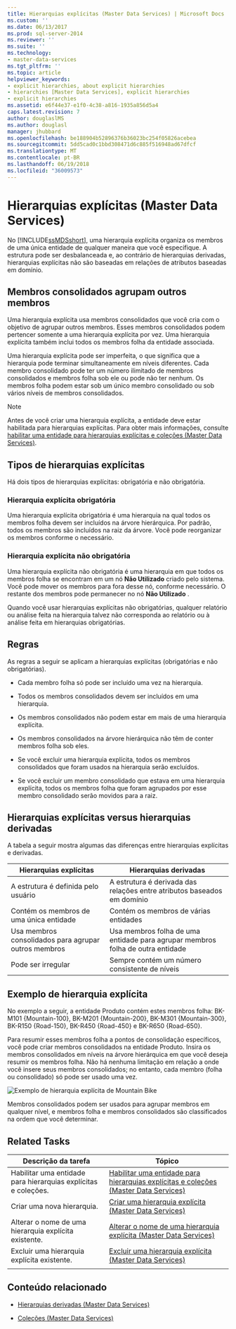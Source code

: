 ```yaml
---
title: Hierarquias explícitas (Master Data Services) | Microsoft Docs
ms.custom: ''
ms.date: 06/13/2017
ms.prod: sql-server-2014
ms.reviewer: ''
ms.suite: ''
ms.technology:
- master-data-services
ms.tgt_pltfrm: ''
ms.topic: article
helpviewer_keywords:
- explicit hierarchies, about explicit hierarchies
- hierarchies [Master Data Services], explicit hierarchies
- explicit hierarchies
ms.assetid: e6f44e37-e1f0-4c38-a816-1935a856d5a4
caps.latest.revision: 7
author: douglaslMS
ms.author: douglasl
manager: jhubbard
ms.openlocfilehash: be188904b52896376b36023bc254f05826acebea
ms.sourcegitcommit: 5dd5cad0c1bbd308471d6c885f516948ad67dfcf
ms.translationtype: MT
ms.contentlocale: pt-BR
ms.lasthandoff: 06/19/2018
ms.locfileid: "36009573"
---
```

# <a name="explicit-hierarchies-master-data-services"></a>Hierarquias explícitas (Master Data Services)
  No [!INCLUDE[ssMDSshort](../includes/ssmdsshort-md.md)], uma hierarquia explícita organiza os membros de uma única entidade de qualquer maneira que você especifique. A estrutura pode ser desbalanceada e, ao contrário de hierarquias derivadas, hierarquias explícitas não são baseadas em relações de atributos baseadas em domínio.  
  
## <a name="consolidated-members-group-other-members"></a>Membros consolidados agrupam outros membros  
 Uma hierarquia explícita usa membros consolidados que você cria com o objetivo de agrupar outros membros. Esses membros consolidados podem pertencer somente a uma hierarquia explícita por vez. Uma hierarquia explícita também inclui todos os membros folha da entidade associada.  
  
 Uma hierarquia explícita pode ser imperfeita, o que significa que a hierarquia pode terminar simultaneamente em níveis diferentes. Cada membro consolidado pode ter um número ilimitado de membros consolidados e membros folha sob ele ou pode não ter nenhum. Os membros folha podem estar sob um único membro consolidado ou sob vários níveis de membros consolidados.  
  
> [!NOTE]  
>  Antes de você criar uma hierarquia explícita, a entidade deve estar habilitada para hierarquias explícitas. Para obter mais informações, consulte [habilitar uma entidade para hierarquias explícitas e coleções &#40;Master Data Services&#41;](enable-an-entity-for-explicit-hierarchies-and-collections-master-data-services.md).  
  
## <a name="types-of-explicit-hierarchies"></a>Tipos de hierarquias explícitas  
 Há dois tipos de hierarquias explícitas: obrigatória e não obrigatória.  
  
### <a name="mandatory-explicit-hierarchy"></a>Hierarquia explícita obrigatória  
 Uma hierarquia explícita obrigatória é uma hierarquia na qual todos os membros folha devem ser incluídos na árvore hierárquica. Por padrão, todos os membros são incluídos na raiz da árvore. Você pode reorganizar os membros conforme o necessário.  
  
### <a name="non-mandatory-explicit-hierarchy"></a>Hierarquia explícita não obrigatória  
 Uma hierarquia explícita não obrigatória é uma hierarquia em que todos os membros folha se encontram em um nó **Não Utilizado** criado pelo sistema. Você pode mover os membros para fora desse nó, conforme necessário. O restante dos membros pode permanecer no nó **Não Utilizado** .  
  
 Quando você usar hierarquias explícitas não obrigatórias, qualquer relatório ou análise feita na hierarquia talvez não corresponda ao relatório ou à análise feita em hierarquias obrigatórias.  
  
## <a name="rules"></a>Regras  
 As regras a seguir se aplicam a hierarquias explícitas (obrigatórias e não obrigatórias).  
  
-   Cada membro folha só pode ser incluído uma vez na hierarquia.  
  
-   Todos os membros consolidados devem ser incluídos em uma hierarquia.  
  
-   Os membros consolidados não podem estar em mais de uma hierarquia explícita.  
  
-   Os membros consolidados na árvore hierárquica não têm de conter membros folha sob eles.  
  
-   Se você excluir uma hierarquia explícita, todos os membros consolidados que foram usados na hierarquia serão excluídos.  
  
-   Se você excluir um membro consolidado que estava em uma hierarquia explícita, todos os membros folha que foram agrupados por esse membro consolidado serão movidos para a raiz.  
  
## <a name="explicit-hierarchies-versus-derived-hierarchies"></a>Hierarquias explícitas versus hierarquias derivadas  
 A tabela a seguir mostra algumas das diferenças entre hierarquias explícitas e derivadas.  
  
|Hierarquias explícitas|Hierarquias derivadas|  
|--------------------------|-------------------------|  
|A estrutura é definida pelo usuário|A estrutura é derivada das relações entre atributos baseados em domínio|  
|Contém os membros de uma única entidade|Contém os membros de várias entidades|  
|Usa membros consolidados para agrupar outros membros|Usa membros folha de uma entidade para agrupar membros folha de outra entidade|  
|Pode ser irregular|Sempre contém um número consistente de níveis|  
  
## <a name="explicit-hierarchy-example"></a>Exemplo de hierarquia explícita  
 No exemplo a seguir, a entidade Produto contém estes membros folha: BK-M101 {Mountain-100}, BK-M201 {Mountain-200}, BK-M301 {Mountain-300}, BK-R150 {Road-150}, BK-R450 {Road-450} e BK-R650 {Road-650}.  
  
 Para resumir esses membros folha a pontos de consolidação específicos, você pode criar membros consolidados na entidade Produto. Insira os membros consolidados em níveis na árvore hierárquica em que você deseja resumir os membros folha. Não há nenhuma limitação em relação a onde você insere seus membros consolidados; no entanto, cada membro (folha ou consolidado) só pode ser usado uma vez.  
  
 ![Exemplo de hierarquia explícita de Mountain Bike](../../2014/master-data-services/media/mds-conc-explicit-hierarchy.gif "Exemplo de hierarquia explícita de Mountain Bike")  
  
 Membros consolidados podem ser usados para agrupar membros em qualquer nível, e membros folha e membros consolidados são classificados na ordem que você determinar.  
  
## <a name="related-tasks"></a>Related Tasks  
  
|Descrição da tarefa|Tópico|  
|----------------------|-----------|  
|Habilitar uma entidade para hierarquias explícitas e coleções.|[Habilitar uma entidade para hierarquias explícitas e coleções &#40;Master Data Services&#41;](enable-an-entity-for-explicit-hierarchies-and-collections-master-data-services.md)|  
|Criar uma nova hierarquia.|[Criar uma hierarquia explícita &#40;Master Data Services&#41;](../../2014/master-data-services/create-an-explicit-hierarchy-master-data-services.md)|  
|Alterar o nome de uma hierarquia explícita existente.|[Alterar o nome de uma hierarquia explícita &#40;Master Data Services&#41;](../../2014/master-data-services/change-an-explicit-hierarchy-name-master-data-services.md)|  
|Excluir uma hierarquia explícita existente.|[Excluir uma hierarquia explícita &#40;Master Data Services&#41;](../../2014/master-data-services/delete-an-explicit-hierarchy-master-data-services.md)|  
|||  
  
## <a name="related-content"></a>Conteúdo relacionado  
  
-   [Hierarquias derivadas &#40;Master Data Services&#41;](../../2014/master-data-services/derived-hierarchies-master-data-services.md)  
  
-   [Coleções &#40;Master Data Services&#41;](../../2014/master-data-services/collections-master-data-services.md)  
  
  